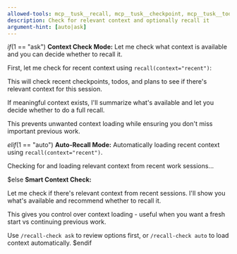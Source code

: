 ```yaml
---
allowed-tools: mcp__tusk__recall, mcp__tusk__checkpoint, mcp__tusk__todo, mcp__tusk__plan
description: Check for relevant context and optionally recall it
argument-hint: [auto|ask]
---
```


$if($1 == "ask")
**Context Check Mode:** Let me check what context is available and you can decide whether to recall it.

First, let me check for recent context using `recall(context="recent")`:

This will check recent checkpoints, todos, and plans to see if there's relevant context for this session. 

If meaningful context exists, I'll summarize what's available and let you decide whether to do a full recall.

This prevents unwanted context loading while ensuring you don't miss important previous work.

$elif($1 == "auto")
**Auto-Recall Mode:** Automatically loading recent context using `recall(context="recent")`.

Checking for and loading relevant context from recent work sessions...

$else
**Smart Context Check:** 

Let me check if there's relevant context from recent sessions. I'll show you what's available and recommend whether to recall it.

This gives you control over context loading - useful when you want a fresh start vs continuing previous work.

Use `/recall-check ask` to review options first, or `/recall-check auto` to load context automatically.
$endif